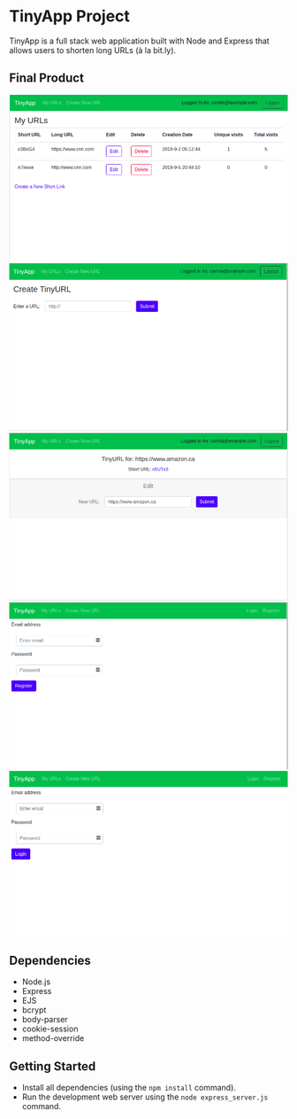 # TinyApp Project

TinyApp is a full stack web application built with Node and Express that allows users to shorten long URLs (à la bit.ly).

## Final Product

!["Landing Page"](https://github.com/CamilaRivera/tinyapp/blob/master/images/Screenshot%20from%202019-09-05%2021-52-45.png?raw=true)
!["URL Creation"](https://github.com/CamilaRivera/tinyapp/blob/master/images/Screenshot%20from%202019-09-05%2021-53-08.png?raw=true)
!["Edit/New URL"](https://github.com/CamilaRivera/tinyapp/blob/master/images/Screenshot%20from%202019-09-05%2021-53-39.png?raw=true)
!["Registration"](https://github.com/CamilaRivera/tinyapp/blob/master/images/Screenshot%20from%202019-09-05%2021-54-09.png?raw=true)
!["Login"](https://github.com/CamilaRivera/tinyapp/blob/master/images/Screenshot%20from%202019-09-05%2021-54-47.png?raw=true)

## Dependencies

- Node.js
- Express
- EJS
- bcrypt
- body-parser
- cookie-session
- method-override

## Getting Started

- Install all dependencies (using the `npm install` command).
- Run the development web server using the `node express_server.js` command.
